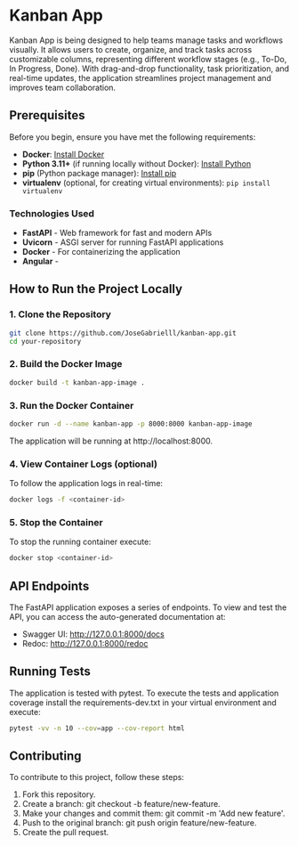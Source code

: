 # Kanban App

Kanban App is being designed to help teams manage tasks and workflows visually. It allows users to create, organize, and track tasks across customizable columns, representing different workflow stages (e.g., To-Do, In Progress, Done). With drag-and-drop functionality, task prioritization, and real-time updates, the application streamlines project management and improves team collaboration.


## Prerequisites

Before you begin, ensure you have met the following requirements:

- **Docker**: [Install Docker](https://docs.docker.com/get-docker/)
- **Python 3.11+** (if running locally without Docker): [Install Python](https://www.python.org/downloads/)
- **pip** (Python package manager): [Install pip](https://pip.pypa.io/en/stable/installation/)
- **virtualenv** (optional, for creating virtual environments): `pip install virtualenv`

### Technologies Used

- **FastAPI** - Web framework for fast and modern APIs
- **Uvicorn** - ASGI server for running FastAPI applications
- **Docker** - For containerizing the application
- **Angular** - 

## How to Run the Project Locally

### 1. Clone the Repository
```bash
git clone https://github.com/JoseGabrielll/kanban-app.git
cd your-repository
```

### 2. Build the Docker Image
```bash
docker build -t kanban-app-image .
```

### 3. Run the Docker Container
```bash
docker run -d --name kanban-app -p 8000:8000 kanban-app-image
```

The application will be running at http://localhost:8000.

### 4. View Container Logs (optional)

To follow the application logs in real-time:

```bash
docker logs -f <container-id>
```

### 5. Stop the Container

To stop the running container execute:

```bash
docker stop <container-id>
```

## API Endpoints
The FastAPI application exposes a series of endpoints. To view and test the API, you can access the auto-generated documentation at:

- Swagger UI: http://127.0.0.1:8000/docs
- Redoc: http://127.0.0.1:8000/redoc

## Running Tests

The application is tested with pytest. To execute the tests and application coverage install the requirements-dev.txt in your virtual environment and execute:

```bash
pytest -vv -n 10 --cov=app --cov-report html
```

## Contributing
To contribute to this project, follow these steps:

1. Fork this repository.
2. Create a branch: git checkout -b feature/new-feature.
3. Make your changes and commit them: git commit -m 'Add new feature'.
3. Push to the original branch: git push origin feature/new-feature.
4. Create the pull request.
